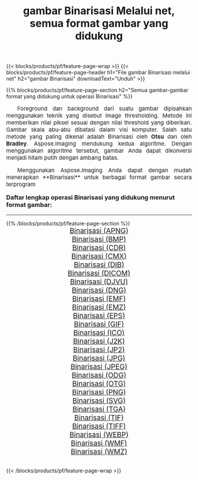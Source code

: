 ﻿---
title: gambar Binarisasi Melalui net, semua format gambar yang didukung 
weight: 3920
url: /id/net/binarize/ 
lang: id
langdirlevel: 2
locales: zh-hans,ja,it,ru,de,es,fr,nl,id,lt,pl,pt,vi,tr,ko,zh-hant,ar,hi,th,sv,cs,uk,he
description: Menggunakan Aspose.Imaging Anda dapat dengan mudah Binarisasi gambar Via net
---

{{< blocks/products/pf/feature-page-wrap >}}
{{< blocks/products/pf/feature-page-header h1="File gambar Binarisasi melalui net" h2="gambar Binarisasi" downloadText="Unduh" >}}


{{% blocks/products/pf/feature-page-section  h2="Semua gambar-gambar format yang didukung untuk operasi Binarisasi" %}}
<p align="justify" style="text-indent:2em;font-size:15px;">
Foreground dan background dari suatu gambar dipisahkan menggunakan teknik yang disebut image thresholding. Metode ini memberikan nilai piksel sesuai dengan nilai threshold yang diberikan. Gambar skala abu-abu dibatasi dalam visi komputer. Salah satu metode yang paling dikenal adalah Binarisasi oleh <b>Otsu</b> dan oleh <b>Bradley</b>. Aspose.Imaging mendukung kedua algoritme. Dengan menggunakan algoritme tersebut, gambar Anda dapat dikonversi menjadi hitam putih dengan ambang batas.
</p>
<p align="justify" style="text-indent:2em;font-size:15px;">
Menggunakan Aspose.Imaging Anda dapat dengan mudah menerapkan **Binarisasi** untuk berbagai format gambar secara terprogram
</p>
<h3 style="margin-top:16px;">
Daftar lengkap operasi Binarisasi yang didukung menurut format gambar:
</h3>
<hr/>
{{% /blocks/products/pf/feature-page-section %}}
<div class="container-fluid productfamilypage bg-gray">
    <div class="convertypes bg-gray agp-content section">
        <div class="container">
		<div class="row other-converters" style="gap: 10px;font-size: 19px;text-align:center;">
		    <div class='col-md-3 other-converter remove-lp remove-rp'><a href="/imaging/id/net/binarize/apng/" style="padding:15px;">Binarisasi (APNG)</a></div><div class='col-md-3 other-converter remove-lp remove-rp'><a href="/imaging/id/net/binarize/bmp/" style="padding:15px;">Binarisasi (BMP)</a></div><div class='col-md-3 other-converter remove-lp remove-rp'><a href="/imaging/id/net/binarize/cdr/" style="padding:15px;">Binarisasi (CDR)</a></div><div class='col-md-3 other-converter remove-lp remove-rp'><a href="/imaging/id/net/binarize/cmx/" style="padding:15px;">Binarisasi (CMX)</a></div><div class='col-md-3 other-converter remove-lp remove-rp'><a href="/imaging/id/net/binarize/dib/" style="padding:15px;">Binarisasi (DIB)</a></div><div class='col-md-3 other-converter remove-lp remove-rp'><a href="/imaging/id/net/binarize/dicom/" style="padding:15px;">Binarisasi (DICOM)</a></div><div class='col-md-3 other-converter remove-lp remove-rp'><a href="/imaging/id/net/binarize/djvu/" style="padding:15px;">Binarisasi (DJVU)</a></div><div class='col-md-3 other-converter remove-lp remove-rp'><a href="/imaging/id/net/binarize/dng/" style="padding:15px;">Binarisasi (DNG)</a></div><div class='col-md-3 other-converter remove-lp remove-rp'><a href="/imaging/id/net/binarize/emf/" style="padding:15px;">Binarisasi (EMF)</a></div><div class='col-md-3 other-converter remove-lp remove-rp'><a href="/imaging/id/net/binarize/emz/" style="padding:15px;">Binarisasi (EMZ)</a></div><div class='col-md-3 other-converter remove-lp remove-rp'><a href="/imaging/id/net/binarize/eps/" style="padding:15px;">Binarisasi (EPS)</a></div><div class='col-md-3 other-converter remove-lp remove-rp'><a href="/imaging/id/net/binarize/gif/" style="padding:15px;">Binarisasi (GIF)</a></div><div class='col-md-3 other-converter remove-lp remove-rp'><a href="/imaging/id/net/binarize/ico/" style="padding:15px;">Binarisasi (ICO)</a></div><div class='col-md-3 other-converter remove-lp remove-rp'><a href="/imaging/id/net/binarize/j2k/" style="padding:15px;">Binarisasi (J2K)</a></div><div class='col-md-3 other-converter remove-lp remove-rp'><a href="/imaging/id/net/binarize/jp2/" style="padding:15px;">Binarisasi (JP2)</a></div><div class='col-md-3 other-converter remove-lp remove-rp'><a href="/imaging/id/net/binarize/jpg/" style="padding:15px;">Binarisasi (JPG)</a></div><div class='col-md-3 other-converter remove-lp remove-rp'><a href="/imaging/id/net/binarize/jpeg/" style="padding:15px;">Binarisasi (JPEG)</a></div><div class='col-md-3 other-converter remove-lp remove-rp'><a href="/imaging/id/net/binarize/odg/" style="padding:15px;">Binarisasi (ODG)</a></div><div class='col-md-3 other-converter remove-lp remove-rp'><a href="/imaging/id/net/binarize/otg/" style="padding:15px;">Binarisasi (OTG)</a></div><div class='col-md-3 other-converter remove-lp remove-rp'><a href="/imaging/id/net/binarize/png/" style="padding:15px;">Binarisasi (PNG)</a></div><div class='col-md-3 other-converter remove-lp remove-rp'><a href="/imaging/id/net/binarize/svg/" style="padding:15px;">Binarisasi (SVG)</a></div><div class='col-md-3 other-converter remove-lp remove-rp'><a href="/imaging/id/net/binarize/tga/" style="padding:15px;">Binarisasi (TGA)</a></div><div class='col-md-3 other-converter remove-lp remove-rp'><a href="/imaging/id/net/binarize/tif/" style="padding:15px;">Binarisasi (TIF)</a></div><div class='col-md-3 other-converter remove-lp remove-rp'><a href="/imaging/id/net/binarize/tiff/" style="padding:15px;">Binarisasi (TIFF)</a></div><div class='col-md-3 other-converter remove-lp remove-rp'><a href="/imaging/id/net/binarize/webp/" style="padding:15px;">Binarisasi (WEBP)</a></div><div class='col-md-3 other-converter remove-lp remove-rp'><a href="/imaging/id/net/binarize/wmf/" style="padding:15px;">Binarisasi (WMF)</a></div><div class='col-md-3 other-converter remove-lp remove-rp'><a href="/imaging/id/net/binarize/wmz/" style="padding:15px;">Binarisasi (WMZ)</a></div>
                </div>
        </div>
    </div>
</div>
<br/>

{{< /blocks/products/pf/feature-page-wrap >}}
